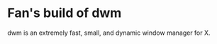 Fan's build of dwm
============================
dwm is an extremely fast, small, and dynamic window manager for X.



